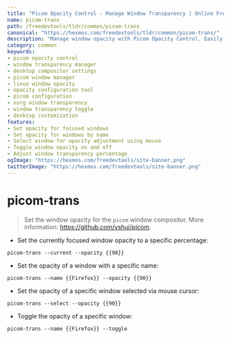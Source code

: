 ```yaml
---
title: "Picom Opacity Control - Manage Window Transparency | Online Free DevTools by Hexmos"
name: picom-trans
path: /freedevtools/tldr/common/picom-trans
canonical: "https://hexmos.com/freedevtools/tldr/common/picom-trans/"
description: "Manage window opacity with Picom Opacity Control. Easily adjust transparency, toggle visibility, and customize desktop appearance. Free online tool, no registration required."
category: common
keywords:
- picom opacity control
- window transparency manager
- desktop compositor settings
- picom window manager
- linux window opacity
- opacity configuration tool
- picom configuration
- xorg window transparency
- window transparency toggle
- desktop customization
features:
- Set opacity for focused windows
- Set opacity for windows by name
- Select window for opacity adjustment using mouse
- Toggle window opacity on and off
- Adjust window transparency percentage
ogImage: "https://hexmos.com/freedevtools/site-banner.png"
twitterImage: "https://hexmos.com/freedevtools/site-banner.png"
---
```


# picom-trans

> Set the window opacity for the `picom` window compositor.
> More information: <https://github.com/yshui/picom>.

- Set the currently focused window opacity to a specific percentage:

`picom-trans --current --opacity {{90}}`

- Set the opacity of a window with a specific name:

`picom-trans --name {{Firefox}} --opacity {{90}}`

- Set the opacity of a specific window selected via mouse cursor:

`picom-trans --select --opacity {{90}}`

- Toggle the opacity of a specific window:

`picom-trans --name {{Firefox}} --toggle`

